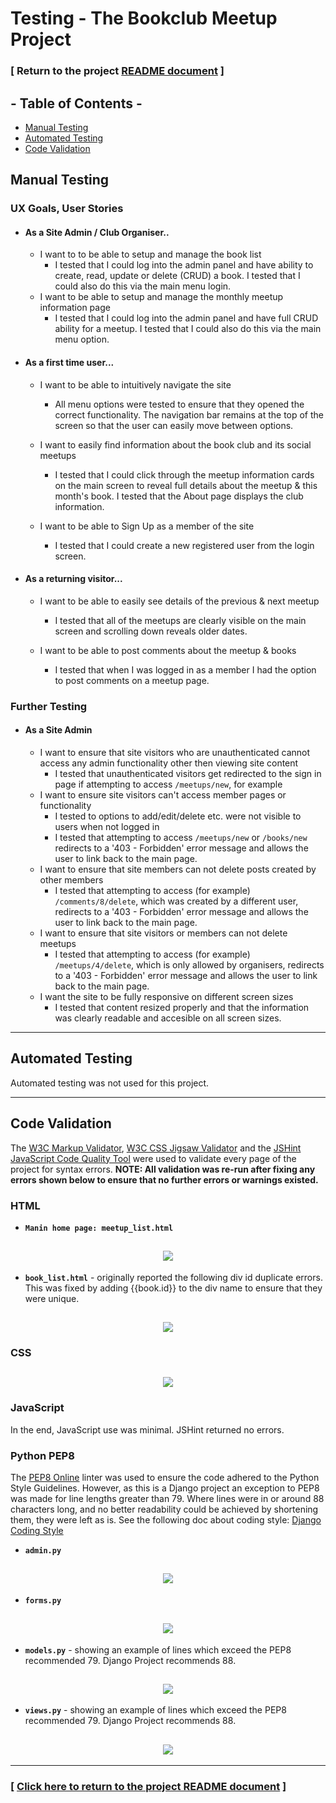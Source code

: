 # Testing - The Bookclub Meetup Project

### [ Return to the project [README document](../README.md#testing) ]

## - Table of Contents -
* [Manual Testing](#manual-testing)
* [Automated Testing](#automated-testing)
* [Code Validation](#code-validation)


## Manual Testing

### UX Goals, User Stories

- #### As a Site Admin / Club Organiser..
    - I want to to be able to setup and manage the book list
        - I tested that I could log into the admin panel and have ability to create, read, update or delete (CRUD) a book.  I tested that I could also do this via the main menu login.
    - I want to be able to setup and manage the monthly meetup information page
        - I tested that I could log into the admin panel and have full CRUD ability for a meetup.  I tested that I could also do this via the main menu option.

- #### As a first time user...  
    -  I want to be able to intuitively navigate the site
        - All menu options were tested to ensure that they opened the correct functionality.  The navigation bar remains at the top of the screen so that the user can easily move between options.

    - I want to easily find information about the book club and its social meetups
        - I tested that I could click through the meetup information cards on the main screen to reveal full details about the meetup & this month's book.  I tested that the About page displays the club information.

    -  I want to be able to Sign Up as a member of the site
       - I tested that I could create a new registered user from the login screen.

- #### As a returning visitor...
    -   I want to be able to easily see details of the previous & next meetup
        - I tested that all of the meetups are clearly visible on the main screen and scrolling down reveals older dates. 

    -   I want to be able to post comments about the meetup & books
        - I tested that when I was logged in as a member I had the option to post comments on a meetup page. 

### Further Testing

- #### As a Site Admin
    - I want to ensure that site visitors who are unauthenticated cannot access any admin functionality other then viewing site content
        - I tested that unauthenticated visitors get redirected to the sign in page if attempting to access `/meetups/new`, for example
    - I want to ensure site visitors can't access member pages or functionality
        - I tested to options to add/edit/delete etc. were not visible to users when not logged in
        - I tested that attempting to access `/meetups/new` or `/books/new` redirects to a '403 - Forbidden' error message and allows the user to link back to the main page.
    - I want to ensure that site members can not delete posts created by other members
        - I tested that attempting to access (for example) `/comments/8/delete`, which was created by a different user, redirects to a '403 - Forbidden' error message and allows the user to link back to the main page.
    - I want to ensure that site visitors or members can not delete meetups
        - I tested that attempting to access (for example) `/meetups/4/delete`, which is only allowed by organisers, redirects to a '403 - Forbidden' error message and allows the user to link back to the main page.
    - I want the site to be fully responsive on different screen sizes
        - I tested that content resized properly and that the information was clearly readable and accesible on all screen sizes.
<hr>

## Automated Testing
Automated testing was not used for this project.

<hr>

## Code Validation

The [W3C Markup Validator](https://validator.w3.org/#validate_by_uri), [W3C CSS Jigsaw Validator](https://jigsaw.w3.org/css-validator/#validate_by_uri) and the [JSHint JavaScript Code Quality Tool](https://jshint.com) were used to validate every page of the project for syntax errors. **NOTE: All validation was re-run after fixing any errors shown below to ensure that no further errors or warnings existed.**

### HTML
- **`Manin home page: meetup_list.html`**
<h2 align="center"><img src="w3c-validator-html_meetup_list.html.png"></h2>

- **`book_list.html`** - originally reported the following div id duplicate errors. This was fixed by adding {{book.id}} to the div name to ensure that they were unique.
<h2 align="center"><img src="w3c-validator-html_book_list.html.png"></h2>
<!-- <h2 align="center"><img src="w3c-validator-html_.png"></h2> -->

### CSS
<h2 align="center"><img src="w3c-validator-css_style.css.png"></h2>

### JavaScript
In the end, JavaScript use was minimal. JSHint returned no errors.

<!-- <h2 align="center"><img src="jshint-1_script.js.png"></h2> -->

### Python PEP8
The [PEP8 Online](http://pep8online.com) linter was used to ensure the code adhered to the Python Style Guidelines. However, as this is a Django project an exception to PEP8 was made for line lengths greater than 79.  Where lines were in or around 88 characters long, and no better readability could be achieved by shortening them, they were left as is. See the following doc about coding style: [Django Coding Style](https://docs.djangoproject.com/en/dev/internals/contributing/writing-code/coding-style/#python-style)

- **`admin.py`**
<h2 align="center"><img src="admin_py-pep8.png"></h2>

- **`forms.py`**
<h2 align="center"><img src="forms_py-pep8.png"></h2>

- **`models.py`** - showing an example of lines which exceed the PEP8 recommended 79. Django Project recommends 88.  
<h2 align="center"><img src="models_py-pep8.png"></h2>

- **`views.py`** - showing an example of lines which exceed the PEP8 recommended 79. Django Project recommends 88.  
<h2 align="center"><img src="views_py-pep8.png"></h2>


<hr>

### [ [Click here to return to the project README document](../README.md#testing) ]
